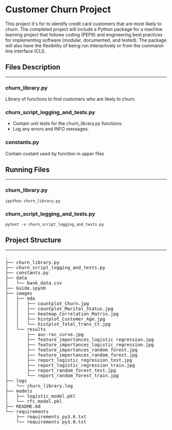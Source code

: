 # __Customer Churn Project__

This project it's for to identify credit card customers that are most likely to churn. The completed project will include a Python package for a machine learning project that follows coding (PEP8) and engineering best practices for implementing software (modular, documented, and tested). The package will also have the flexibility of being run interactively or from the command-line interface (CLI).

## __Files Description__

---

### __churn_library.py__

Library of functions to find customers who are likely to churn. 

### __churn_script_logging_and_tests.py__  

- Contain unit tests for the churn_library.py functions. 
- Log any errors and INFO messages. 

### __constants.py__  

Contain costant used by function in upper files 

## __Running Files__

---

### __churn_library.py__

    ipython churn_library.py

### __churn_script_logging_and_tests.py__

    pytest -v churn_script_logging_and_tests.py

## __Project Structure__

---

<pre>
.
├── churn_library.py
├── churn_script_logging_and_tests.py
├── constants.py
├── data
│   └── bank_data.csv
├── Guide.ipynb
├── images
│   ├── eda
│   │   ├── countplot_Churn.jpg
│   │   ├── countplot_Marital_Status.jpg
│   │   ├── heatmap_Correlation_Matrix.jpg
│   │   ├── histplot_Customer_Age.jpg
│   │   └── histplot_Total_Trans_Ct.jpg
│   └── results
│       ├── auc-roc_curve.jpg
│       ├── feature_importances_logistic regression.jpg
│       ├── feature_importances_logistic_regression.jpg
│       ├── feature_importances_random forest.jpg
│       ├── feature_importances_random_forest.jpg
│       ├── report_logistic_regression_test.jpg
│       ├── report_logistic_regression_train.jpg
│       ├── report_random_forest_test.jpg
│       └── report_random_forest_train.jpg
├── logs
│   └── churn_library.log
├── models
│   ├── logistic_model.pkl
│   └── rfc_model.pkl
├── README.md
└── requirements
    ├── requirements_py3.6.txt
    └── requirements_py3.8.txt
</pre>
